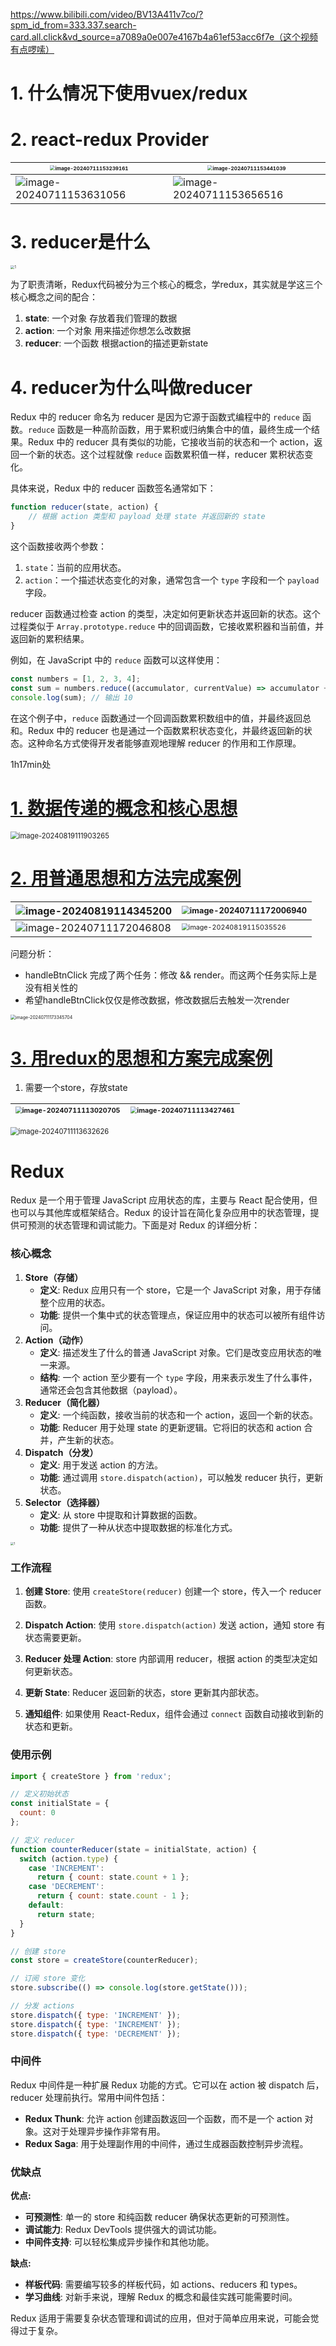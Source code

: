 https://www.bilibili.com/video/BV13A411v7co/?spm_id_from=333.337.search-card.all.click&vd_source=a7089a0e007e4167b4a61ef53acc6f7e（这个视频有点啰嗦）

# 1. 什么情况下使用vuex/redux

#  2. react-redux Provider

| <img src="03Redux.assets/image-20240711153239161.png" alt="image-20240711153239161" style="zoom:50%;" /> | <img src="03Redux.assets/image-20240711153441039.png" alt="image-20240711153441039" style="zoom:50%;" /> |
| ------------------------------------------------------------ | ------------------------------------------------------------ |
| ![image-20240711153631056](03Redux.assets/image-20240711153631056.png) | ![image-20240711153656516](03Redux.assets/image-20240711153656516.png) |

# 3. reducer是什么

<img src="02React核心与项目实战.assets/3.png" alt="1" style="zoom: 40%;" />

为了职责清晰，Redux代码被分为三个核心的概念，学redux，其实就是学这三个核心概念之间的配合：

1. **state**:  一个对象 存放着我们管理的数据
2. **action**:  一个对象 用来描述你想怎么改数据
3. **reducer**:  一个函数 根据action的描述更新state

# 4. reducer为什么叫做reducer

Redux 中的 reducer 命名为 reducer 是因为它源于函数式编程中的 `reduce` 函数。`reduce` 函数是一种高阶函数，用于累积或归纳集合中的值，最终生成一个结果。Redux 中的 reducer 具有类似的功能，它接收当前的状态和一个 action，返回一个新的状态。这个过程就像 `reduce` 函数累积值一样，reducer 累积状态变化。

具体来说，Redux 中的 reducer 函数签名通常如下：

```javascript
function reducer(state, action) {
    // 根据 action 类型和 payload 处理 state 并返回新的 state
}
```

这个函数接收两个参数：
1. `state`：当前的应用状态。
2. `action`：一个描述状态变化的对象，通常包含一个 `type` 字段和一个 `payload` 字段。

reducer 函数通过检查 action 的类型，决定如何更新状态并返回新的状态。这个过程类似于 `Array.prototype.reduce` 中的回调函数，它接收累积器和当前值，并返回新的累积结果。

例如，在 JavaScript 中的 `reduce` 函数可以这样使用：

```javascript
const numbers = [1, 2, 3, 4];
const sum = numbers.reduce((accumulator, currentValue) => accumulator + currentValue, 0);
console.log(sum); // 输出 10
```

在这个例子中，`reduce` 函数通过一个回调函数累积数组中的值，并最终返回总和。Redux 中的 reducer 也是通过一个函数累积状态变化，并最终返回新的状态。这种命名方式使得开发者能够直观地理解 reducer 的作用和工作原理。

1h17min处

# [1. 数据传递的概念和核心思想](https://www.bilibili.com/video/BV1La4y1S7qY?p=1&vd_source=a7089a0e007e4167b4a61ef53acc6f7e)

<img src="03Redux.assets/image-20240819111903265.png" alt="image-20240819111903265" style="zoom:80%;" />

# [2. 用普通思想和方法完成案例](https://www.bilibili.com/video/BV1La4y1S7qY?p=2&vd_source=a7089a0e007e4167b4a61ef53acc6f7e)

| <img src="03Redux.assets/image-20240819114345200.png" alt="image-20240819114345200"  /> | <img src="03Redux.assets/image-20240711172006940.png" alt="image-20240711172006940" style="zoom:80%;" /> |
| ------------------------------------------------------------ | ------------------------------------------------------------ |
| <img src="03Redux.assets/image-20240711172046808.png" alt="image-20240711172046808"  /> | <img src="03Redux.assets/image-20240819115035526.png" alt="image-20240819115035526" style="zoom: 67%;" /> |

问题分析：

- handleBtnClick 完成了两个任务：修改 && render。而这两个任务实际上是没有相关性的
- 希望handleBtnClick仅仅是修改数据，修改数据后去触发一次render

<img src="03Redux.assets/image-20240711173345704.png" alt="image-20240711173345704" style="zoom: 50%;" />

# [3. 用redux的思想和方案完成案例](https://www.bilibili.com/video/BV1La4y1S7qY/?p=3&spm_id_from=pageDriver&vd_source=a7089a0e007e4167b4a61ef53acc6f7e)

1. 需要一个store，存放state

| <img src="03Redux.assets/image-20240711113020705.png" alt="image-20240711113020705" style="zoom: 67%;" /> | <img src="03Redux.assets/image-20240711113427461.png" alt="image-20240711113427461" style="zoom: 67%;" /> |
| ------------------------------------------------------------ | ------------------------------------------------------------ |

<img src="03Redux.assets/image-20240711113632626.png" alt="image-20240711113632626" style="zoom: 80%;" />

# Redux

Redux 是一个用于管理 JavaScript 应用状态的库，主要与 React 配合使用，但也可以与其他库或框架结合。Redux 的设计旨在简化复杂应用中的状态管理，提供可预测的状态管理和调试能力。下面是对 Redux 的详细分析：

### 核心概念

1. **Store（存储）**
   - **定义**: Redux 应用只有一个 store，它是一个 JavaScript 对象，用于存储整个应用的状态。
   - **功能**: 提供一个集中式的状态管理点，保证应用中的状态可以被所有组件访问。
2. **Action（动作）**
   - **定义**: 描述发生了什么的普通 JavaScript 对象。它们是改变应用状态的唯一来源。
   - **结构**: 一个 action 至少要有一个 `type` 字段，用来表示发生了什么事件，通常还会包含其他数据（payload）。
3. **Reducer（简化器）**
   - **定义**: 一个纯函数，接收当前的状态和一个 action，返回一个新的状态。
   - **功能**: Reducer 用于处理 state 的更新逻辑。它将旧的状态和 action 合并，产生新的状态。
4. **Dispatch（分发）**
   - **定义**: 用于发送 action 的方法。
   - **功能**: 通过调用 `store.dispatch(action)`，可以触发 reducer 执行，更新状态。
5. **Selector（选择器）**
   - **定义**: 从 store 中提取和计算数据的函数。
   - **功能**: 提供了一种从状态中提取数据的标准化方式。

<img src="02React核心与项目实战.assets/3.png" alt="1" style="zoom: 33%;" />

### 工作流程

1. **创建 Store**: 使用 `createStore(reducer)` 创建一个 store，传入一个 reducer 函数。
   
2. **Dispatch Action**: 使用 `store.dispatch(action)` 发送 action，通知 store 有状态需要更新。

3. **Reducer 处理 Action**: store 内部调用 reducer，根据 action 的类型决定如何更新状态。

4. **更新 State**: Reducer 返回新的状态，store 更新其内部状态。

5. **通知组件**: 如果使用 React-Redux，组件会通过 `connect` 函数自动接收到新的状态和更新。

### 使用示例

```javascript
import { createStore } from 'redux';

// 定义初始状态
const initialState = {
  count: 0
};

// 定义 reducer
function counterReducer(state = initialState, action) {
  switch (action.type) {
    case 'INCREMENT':
      return { count: state.count + 1 };
    case 'DECREMENT':
      return { count: state.count - 1 };
    default:
      return state;
  }
}

// 创建 store
const store = createStore(counterReducer);

// 订阅 store 变化
store.subscribe(() => console.log(store.getState()));

// 分发 actions
store.dispatch({ type: 'INCREMENT' });
store.dispatch({ type: 'INCREMENT' });
store.dispatch({ type: 'DECREMENT' });
```

### 中间件

Redux 中间件是一种扩展 Redux 功能的方式。它可以在 action 被 dispatch 后，reducer 处理前执行。常用中间件包括：

- **Redux Thunk**: 允许 action 创建函数返回一个函数，而不是一个 action 对象。这对于处理异步操作非常有用。
- **Redux Saga**: 用于处理副作用的中间件，通过生成器函数控制异步流程。

### 优缺点

**优点:**

- **可预测性**: 单一的 store 和纯函数 reducer 确保状态更新的可预测性。
- **调试能力**: Redux DevTools 提供强大的调试功能。
- **中间件支持**: 可以轻松集成异步操作和其他功能。

**缺点:**

- **样板代码**: 需要编写较多的样板代码，如 actions、reducers 和 types。
- **学习曲线**: 对新手来说，理解 Redux 的概念和最佳实践可能需要时间。

Redux 适用于需要复杂状态管理和调试的应用，但对于简单应用来说，可能会觉得过于复杂。
